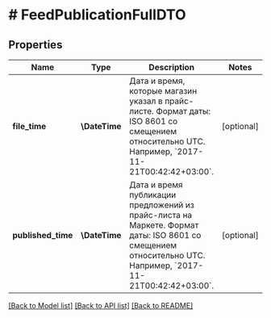 # # FeedPublicationFullDTO

## Properties

Name | Type | Description | Notes
------------ | ------------- | ------------- | -------------
**file_time** | **\DateTime** | Дата и время, которые магазин указал в прайс-листе. Формат даты: ISO 8601 со смещением относительно UTC. Например, &#x60;2017-11-21T00:42:42+03:00&#x60;. | [optional]
**published_time** | **\DateTime** | Дата и время публикации предложений из прайс-листа на Маркете. Формат даты: ISO 8601 со смещением относительно UTC. Например, &#x60;2017-11-21T00:42:42+03:00&#x60;. | [optional]

[[Back to Model list]](../../README.md#models) [[Back to API list]](../../README.md#endpoints) [[Back to README]](../../README.md)
